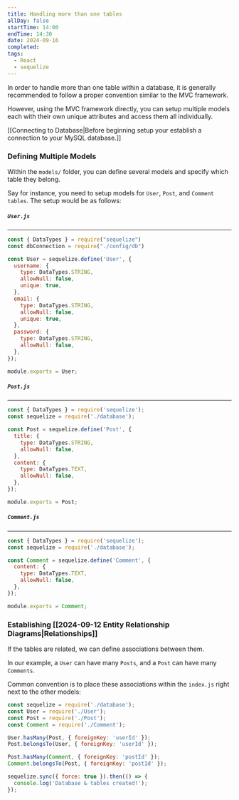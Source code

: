 ```yaml
---
title: Handling more than one tables
allDay: false
startTime: 14:00
endTime: 14:30
date: 2024-09-16
completed: 
tags:
  - React
  - sequelize
---
```

In order to handle more than one table within a database, it is generally recommended to follow a proper convention similar to the MVC framework.

However, using the MVC framework directly, you can setup multiple models each with their own unique attributes and access them all individually.

[[Connecting to Database|Before beginning setup your establish a connection to your MySQL database.]]

### **Defining Multiple Models**

Within the `models/` folder, you can define several models and specify which table they belong.

Say for instance, you need to setup models for `User`, `Post`, and `Comment tables`. The setup would be as follows:
##### `User.js`
---
```javascript
const { DataTypes } = require("sequelize")
const dbConnection = require("./config/db")

const User = sequelize.define('User', {
  username: {
    type: DataTypes.STRING,
    allowNull: false,
    unique: true,
  },
  email: {
    type: DataTypes.STRING,
    allowNull: false,
    unique: true,
  },
  password: {
    type: DataTypes.STRING,
    allowNull: false,
  },
});

module.exports = User;
```

##### `Post.js`
---
```javascript
const { DataTypes } = require('sequelize');
const sequelize = require('./database');

const Post = sequelize.define('Post', {
  title: {
    type: DataTypes.STRING,
    allowNull: false,
  },
  content: {
    type: DataTypes.TEXT,
    allowNull: false,
  },
});

module.exports = Post;
```

##### `Comment.js`
---
```javascript
const { DataTypes } = require('sequelize');
const sequelize = require('./database');

const Comment = sequelize.define('Comment', {
  content: {
    type: DataTypes.TEXT,
    allowNull: false,
  },
});

module.exports = Comment;
```

### **Establishing [[2024-09-12 Entity Relationship Diagrams|Relationships]]**

If the tables are related, we can define associations between them.

In our example, a `User` can have many `Posts`, and a `Post` can have many `Comments`. 

Common convention is to place these associations within the `index.js` right next to the other models:

```javascript
const sequelize = require('./database');
const User = require('./User');
const Post = require('./Post');
const Comment = require('./Comment');

User.hasMany(Post, { foreignKey: 'userId' });
Post.belongsTo(User, { foreignKey: 'userId' });

Post.hasMany(Comment, { foreignKey: 'postId' });
Comment.belongsTo(Post, { foreignKey: 'postId' });

sequelize.sync({ force: true }).then(() => {
  console.log('Database & tables created!');
});
```



